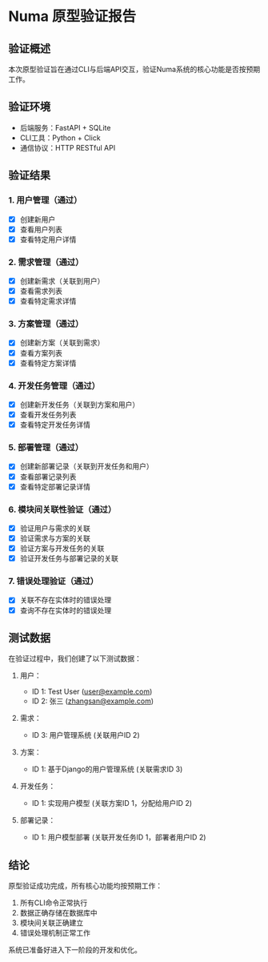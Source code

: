# Numa 原型验证报告

## 验证概述

本次原型验证旨在通过CLI与后端API交互，验证Numa系统的核心功能是否按预期工作。

## 验证环境

- 后端服务：FastAPI + SQLite
- CLI工具：Python + Click
- 通信协议：HTTP RESTful API

## 验证结果

### 1. 用户管理（通过）
- [x] 创建新用户
- [x] 查看用户列表
- [x] 查看特定用户详情

### 2. 需求管理（通过）
- [x] 创建新需求（关联到用户）
- [x] 查看需求列表
- [x] 查看特定需求详情

### 3. 方案管理（通过）
- [x] 创建新方案（关联到需求）
- [x] 查看方案列表
- [x] 查看特定方案详情

### 4. 开发任务管理（通过）
- [x] 创建新开发任务（关联到方案和用户）
- [x] 查看开发任务列表
- [x] 查看特定开发任务详情

### 5. 部署管理（通过）
- [x] 创建新部署记录（关联到开发任务和用户）
- [x] 查看部署记录列表
- [x] 查看特定部署记录详情

### 6. 模块间关联性验证（通过）
- [x] 验证用户与需求的关联
- [x] 验证需求与方案的关联
- [x] 验证方案与开发任务的关联
- [x] 验证开发任务与部署记录的关联

### 7. 错误处理验证（通过）
- [x] 关联不存在实体时的错误处理
- [x] 查询不存在实体时的错误处理

## 测试数据

在验证过程中，我们创建了以下测试数据：

1. 用户：
   - ID 1: Test User (user@example.com)
   - ID 2: 张三 (zhangsan@example.com)

2. 需求：
   - ID 3: 用户管理系统 (关联用户ID 2)

3. 方案：
   - ID 1: 基于Django的用户管理系统 (关联需求ID 3)

4. 开发任务：
   - ID 1: 实现用户模型 (关联方案ID 1，分配给用户ID 2)

5. 部署记录：
   - ID 1: 用户模型部署 (关联开发任务ID 1，部署者用户ID 2)

## 结论

原型验证成功完成，所有核心功能均按预期工作：

1. 所有CLI命令正常执行
2. 数据正确存储在数据库中
3. 模块间关联正确建立
4. 错误处理机制正常工作

系统已准备好进入下一阶段的开发和优化。